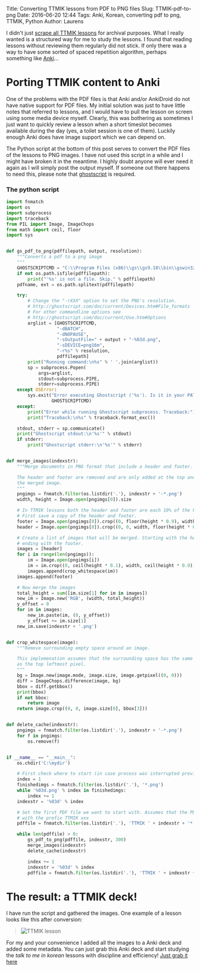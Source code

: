 Title: Converting TTMIK lessons from PDF to PNG files
Slug: TTMIK-pdf-to-png
Date: 2016-06-20 12:44
Tags: Anki, Korean, converting pdf to png, TTMIK, Python
Author: Laurens

I didn't just [scrape all TTMIK lessons]({filename}2016/TTMIK-web-crawling.md) for archival purposes. What I really wanted is a structured way for me to study the lessons. I found that reading lessons without reviewing them regularly did not stick. If only there was a way to have some sorted of spaced repetition algorithm, perhaps something like [Anki](www.ankisrs.net)...

# Porting TTMIK content to Anki
One of the problems with the PDF files is that Anki and/or AnkiDroid do not have native support for PDF files. My initial solution was just to have little notes that referred to lessons, and I would have to pull the lesson on screen using some media device myself. Clearly, this was bothering as sometimes I just want to quickly review a lesson when a short timeslot becomes available during the day (yes, a toilet session is one of them). Luckily enough Anki does have image support which we can depend on.

The Python script at the bottom of this post serves to convert the PDF files of the lessons to PNG images. I have not used this script in a while and I might have broken it in the meantime. I highly doubt anyone will ever need it again as I will simply post the output myself. If someone out there happens to need this, please note that [ghostscript](http://www.ghostscript.com/download/gsdnld.html) is required.

### The python script
```python
import fnmatch
import os
import subprocess
import traceback
from PIL import Image, ImageChops
from math import ceil, floor
import sys


def gs_pdf_to_png(pdffilepath, output, resolution):
    """Converts a pdf to a png image
    """
    GHOSTSCRIPTCMD = "C:\\Program Files (x86)\\gs\\gs9.18\\bin\\gswin32.exe"
    if not os.path.isfile(pdffilepath):
        print("'%s' is not a file. Skip." % pdffilepath)
    pdfname, ext = os.path.splitext(pdffilepath)

    try:
        # Change the "-rXXX" option to set the PNG's resolution.
        # http://ghostscript.com/doc/current/Devices.htm#File_formats
        # For other commandline options see
        # http://ghostscript.com/doc/current/Use.htm#Options
        arglist = [GHOSTSCRIPTCMD,
                   "-dBATCH",
                   "-dNOPAUSE",
                   "-sOutputFile=" + output + "-%03d.png",
                   "-sDEVICE=png16m",
                   "-r%s" % resolution,
                   pdffilepath]
        print("Running command:\n%s" % ' '.join(arglist))
        sp = subprocess.Popen(
            args=arglist,
            stdout=subprocess.PIPE,
            stderr=subprocess.PIPE)
    except OSError:
        sys.exit("Error executing Ghostscript ('%s'). Is it in your PATH?" %
                 GHOSTSCRIPTCMD)
    except:
        print("Error while running Ghostscript subprocess. Traceback:")
        print("Traceback:\n%s" % traceback.format_exc())

    stdout, stderr = sp.communicate()
    print("Ghostscript stdout:\n'%s'" % stdout)
    if stderr:
        print("Ghostscript stderr:\n'%s'" % stderr)


def merge_images(indexstr):
    """Merge documents in PNG format that include a header and footer.

    The header and footer are removed and are only added at the top and bottom of
    the merged image.
    """
    pngimgs = fnmatch.filter(os.listdir('.'), indexstr + '-*.png')
    width, height = Image.open(pngimgs[0]).size

    # In TTMIK lessons both the header and footer are each 10% of the height.
    # First save a copy of the header and footer.
    footer = Image.open(pngimgs[0]).crop((0, floor(height * 0.9), width, height))
    header = Image.open(pngimgs[0]).crop((0, 0, width, floor(height * 0.1)))

    # Create a list of images that will be merged. Starting with the header and
    # ending with the footer.
    images = [header]
    for i in range(len(pngimgs)):
        im = Image.open(pngimgs[i])
        im = im.crop((0, ceil(height * 0.1), width, ceil(height * 0.9)))
        images.append(crop_whitespace(im))
    images.append(footer)

    # Now merge the images
    total_height = sum([im.size[1] for im in images])
    new_im = Image.new('RGB', (width, total_height))
    y_offset = 0
    for im in images:
        new_im.paste(im, (0, y_offset))
        y_offset += im.size[1]
    new_im.save(indexstr + '.png')


def crop_whitespace(image):
    """Remove surrounding empty space around an image.

    This implemenation assumes that the surrounding space has the same colour
    as the top leftmost pixel.
    """
    bg = Image.new(image.mode, image.size, image.getpixel((0, 0)))
    diff = ImageChops.difference(image, bg)
    bbox = diff.getbbox()
    print(bbox)
    if not bbox:
        return image
    return image.crop((0, 0, image.size[0], bbox[3]))


def delete_cache(indexstr):
    pngimgs = fnmatch.filter(os.listdir('.'), indexstr + '-*.png')
    for f in pngimgs:
        os.remove(f)


if __name__ == "__main__":
    os.chdir('C:\mydir')

    # First check where to start (in case process was interrupted previously)
    index = 1
    finishedimgs = fnmatch.filter(os.listdir('.'), '*.png')
    while '%03d.png' % index in finishedimgs:
        index += 1
    indexstr = '%03d' % index

    # Set the first PDF file we want to start with. Assumes that the PDF files start
    # with the prefix TTMIK xxx
    pdffile = fnmatch.filter(os.listdir('.'), 'TTMIK ' + indexstr + '*.pdf')[0]

    while len(pdffile) > 0:
        gs_pdf_to_png(pdffile, indexstr, 300)
        merge_images(indexstr)
        delete_cache(indexstr)

        index += 1
        indexstr = '%03d' % index
        pdffile = fnmatch.filter(os.listdir('.'), 'TTMIK ' + indexstr + '*.pdf')[0]

```
# The result: a TTMIK deck!
I have run the script and gathered the images. One example of a lesson looks like this after conversion:
> ![TTMIK lesson](https://ankiweb.net/shared/mpreview/816509991/0.png)

For my and your convenience I added all the images to a Anki deck and added some metadata. You can just grab this Anki deck and start studying the *talk to me in korean* lessons with discipline and efficiency! [Just grab it here](https://ankiweb.net/shared/info/816509991)
